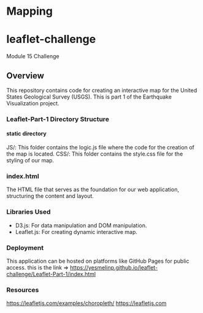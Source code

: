 # Mapping 

# leaflet-challenge
Module 15 Challenge


## Overview
This repository contains code for creating an interactive map for the United States Geological Survey (USGS). This is part 1 of the Earthquake Visualization project.

### Leaflet-Part-1 Directory Structure
#### static directory

JS/: This folder contains the logic.js file where the code for the creation of the map is located.
CSS/: This folder contains the style.css file for the styling of our map.

### index.html
The HTML file that serves as the foundation for our web application, structuring the content and layout.

### Libraries Used
- D3.js: For data manipulation and DOM manipulation.
- Leaflet.js: For creating dynamic interactive map.

### Deployment
This application can be hosted on platforms like GitHub Pages for public access.
this is the link => https://yesmelinp.github.io/leaflet-challenge/Leaflet-Part-1/index.html

### Resources 
https://leafletjs.com/examples/choropleth/
https://leafletjs.com
